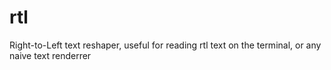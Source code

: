 rtl
===

Right-to-Left text reshaper, useful for reading rtl text on the terminal, or any naive text renderrer

